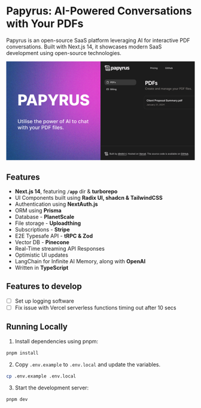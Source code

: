 # Papyrus: AI-Powered Conversations with Your PDFs

Papyrus is an open-source SaaS platform leveraging AI for interactive PDF conversations. Built with Next.js 14, it showcases modern SaaS development using open-source technologies.

![Project Image](https://github.com/dimitri-t/papyrus/blob/main/public/thumbnail.png)

## Features

- **Next.js 14**, featuring **`/app`** dir & **turborepo**
- UI Components built using **Radix UI, shadcn & TailwindCSS**
- Authentication using **NextAuth.js**
- ORM using **Prisma**
- Database - **PlanetScale**
- File storage - **Uploadthing**
- Subscriptions - **Stripe**
- E2E Typesafe API - **tRPC & Zod**
- Vector DB - **Pinecone**
- Real-Time streaming API Responses
- Optimistic UI updates
- LangChain for Infinite AI Memory, along with **OpenAI**
- Written in **TypeScript**

## Features to develop

- [ ] Set up logging software
- [ ] Fix issue with Vercel serverless functions timing out after 10 secs

## Running Locally

1. Install dependencies using pnpm:

```sh
pnpm install
```

2. Copy `.env.example` to `.env.local` and update the variables.

```sh
cp .env.example .env.local
```

3. Start the development server:

```sh
pnpm dev
```
